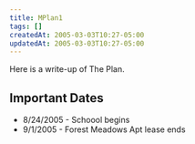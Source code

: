 ```yaml
---
title: MPlan1
tags: []
createdAt: 2005-03-03T10:27-05:00
updatedAt: 2005-03-03T10:27-05:00
---
```


Here is a write-up of The Plan.

## Important Dates
* 8/24/2005 - Schoool begins
* 9/1/2005 - Forest Meadows Apt lease ends

